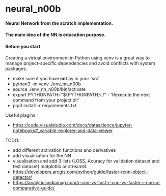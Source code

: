 # neural_n00b
#### Neural Network from the scratch implementation.

#### The main idea of the NN is education purpose.


#### Before you start 
Creating a virtual environment in Python using venv is a great way to manage project-specific dependencies and avoid conflicts with system packages.

- make sure if you have __init__.py in your 'src'
- python3 -m venv ./env_nn_n00b
- source ./env_nn_n00b/bin/activate
- export PYTHONPATH="${PYTHONPATH}:./" - 'Rexecute the next command from your project dir'
- pip3 install -r requirements.txt


Useful plagins:
- https://code.visualstudio.com/docs/datascience/jupyter-notebooks#_variable-explorer-and-data-viewer


TODO:
- add different activation functions and derivatives 
- add visualisation for the NN
- visualisation and add 3 lists (LOSS, Acuracy for validation dataset and test dataset) matplotlib or streamlit.
- https://developers.arcgis.com/python/guide/faster-rcnn-object-detector/
- https://analyticsindiamag.com/r-cnn-vs-fast-r-cnn-vs-faster-r-cnn-a-comparative-guide/

